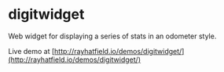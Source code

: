 # digitwidget
Web widget for displaying a series of stats in an odometer style.

Live demo at [http://rayhatfield.io/demos/digitwidget/](http://rayhatfield.io/demos/digitwidget/)
